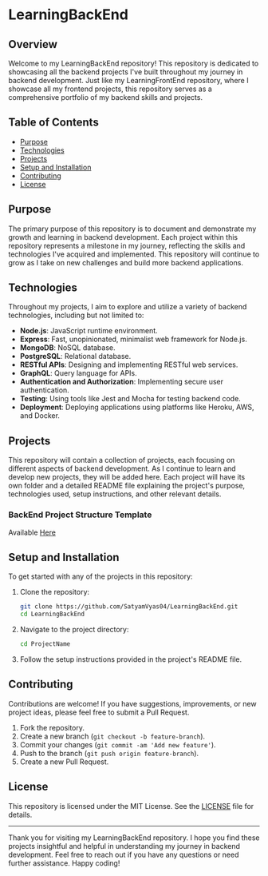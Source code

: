 # LearningBackEnd

## Overview

Welcome to my LearningBackEnd repository! This repository is dedicated to showcasing all the backend projects I've built throughout my journey in backend development. Just like my LearningFrontEnd repository, where I showcase all my frontend projects, this repository serves as a comprehensive portfolio of my backend skills and projects.

## Table of Contents

-   [Purpose](#purpose)
-   [Technologies](#technologies)
-   [Projects](#projects)
-   [Setup and Installation](#setup-and-installation)
-   [Contributing](#contributing)
-   [License](#license)

## Purpose

The primary purpose of this repository is to document and demonstrate my growth and learning in backend development. Each project within this repository represents a milestone in my journey, reflecting the skills and technologies I've acquired and implemented. This repository will continue to grow as I take on new challenges and build more backend applications.

## Technologies

Throughout my projects, I aim to explore and utilize a variety of backend technologies, including but not limited to:

-   **Node.js**: JavaScript runtime environment.
-   **Express**: Fast, unopinionated, minimalist web framework for Node.js.
-   **MongoDB**: NoSQL database.
-   **PostgreSQL**: Relational database.
-   **RESTful APIs**: Designing and implementing RESTful web services.
-   **GraphQL**: Query language for APIs.
-   **Authentication and Authorization**: Implementing secure user authentication.
-   **Testing**: Using tools like Jest and Mocha for testing backend code.
-   **Deployment**: Deploying applications using platforms like Heroku, AWS, and Docker.

## Projects

This repository will contain a collection of projects, each focusing on different aspects of backend development. As I continue to learn and develop new projects, they will be added here. Each project will have its own folder and a detailed README file explaining the project's purpose, technologies used, setup instructions, and other relevant details.

### BackEnd Project Structure Template

Available [Here](./Project/)

## Setup and Installation

To get started with any of the projects in this repository:

1. Clone the repository:

    ```bash
    git clone https://github.com/SatyamVyas04/LearningBackEnd.git
    cd LearningBackEnd
    ```

2. Navigate to the project directory:

    ```bash
    cd ProjectName
    ```

3. Follow the setup instructions provided in the project's README file.

## Contributing

Contributions are welcome! If you have suggestions, improvements, or new project ideas, please feel free to submit a Pull Request.

1. Fork the repository.
2. Create a new branch (`git checkout -b feature-branch`).
3. Commit your changes (`git commit -am 'Add new feature'`).
4. Push to the branch (`git push origin feature-branch`).
5. Create a new Pull Request.

## License

This repository is licensed under the MIT License. See the [LICENSE](LICENSE) file for details.

---

Thank you for visiting my LearningBackEnd repository. I hope you find these projects insightful and helpful in understanding my journey in backend development. Feel free to reach out if you have any questions or need further assistance. Happy coding!
